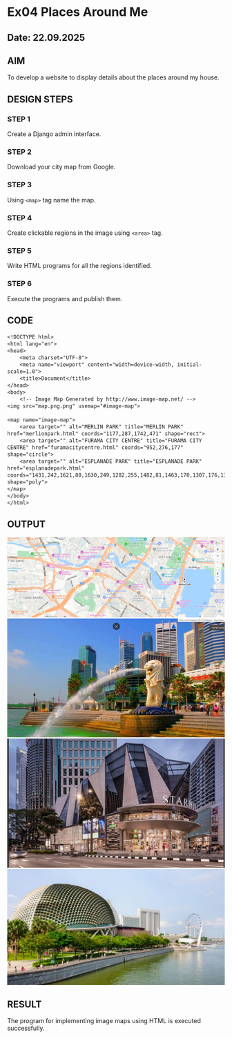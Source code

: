 # Ex04 Places Around Me
## Date: 22.09.2025

## AIM
To develop a website to display details about the places around my house.

## DESIGN STEPS

### STEP 1
Create a Django admin interface.

### STEP 2
Download your city map from Google.

### STEP 3
Using ```<map>``` tag name the map.

### STEP 4
Create clickable regions in the image using ```<area>``` tag.

### STEP 5
Write HTML programs for all the regions identified.

### STEP 6
Execute the programs and publish them.

## CODE
```
<!DOCTYPE html>
<html lang="en">
<head>
    <meta charset="UTF-8">
    <meta name="viewport" content="width=device-width, initial-scale=1.0">
    <title>Document</title>
</head>
<body>
    <!-- Image Map Generated by http://www.image-map.net/ -->
<img src="map.png.png" usemap="#image-map">

<map name="image-map">
    <area target="" alt="MERLIN PARK" title="MERLIN PARK" href="merlionpark.html" coords="1177,287,1742,471" shape="rect">
    <area target="" alt="FURAMA CITY CENTRE" title="FURAMA CITY CENTRE" href="furamacitycentre.html" coords="952,276,177" shape="circle">
    <area target="" alt="ESPLANADE PARK" title="ESPLANADE PARK" href="esplanadepark.html" coords="1431,242,1621,80,1630,249,1282,255,1482,81,1463,170,1307,176,1392,186,1626,75,1429,248,1472,133" shape="poly">
</map>
</body>
</html>
```
## OUTPUT
![alt text](image/imageapp/static/map.png.png)
![alt text](image/imageapp/static/merlionpark.png.png)
![alt text](image/imageapp/static/furamacitycentre.png.png)
![alt text](image/imageapp/static/esplanadepark.png.png)






## RESULT
The program for implementing image maps using HTML is executed successfully.
